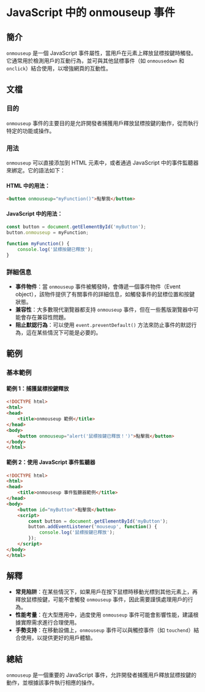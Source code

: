 <!--
Meta Description: # JavaScript 中的 onmouseup 事件 ## 簡介 `onmouseup` 是一個 JavaScript 事件屬性，當用戶在元素上釋放鼠標按鍵時觸發。它通常用於檢測用戶的互動行為，並可與其他鼠標事件（如 `onmousedown` 和 `onclick`）結合使用，以增強網頁的互動...
Meta Keywords: onmouseup, html, button, javascript, head
-->

# JavaScript 中的 onmouseup 事件

## 簡介
`onmouseup` 是一個 JavaScript 事件屬性，當用戶在元素上釋放鼠標按鍵時觸發。它通常用於檢測用戶的互動行為，並可與其他鼠標事件（如 `onmousedown` 和 `onclick`）結合使用，以增強網頁的互動性。

## 文檔
### 目的
`onmouseup` 事件的主要目的是允許開發者捕獲用戶釋放鼠標按鍵的動作，從而執行特定的功能或操作。

### 用法
`onmouseup` 可以直接添加到 HTML 元素中，或者通過 JavaScript 中的事件監聽器來綁定。它的語法如下：

#### HTML 中的用法：
```html
<button onmouseup="myFunction()">點擊我</button>
```

#### JavaScript 中的用法：
```javascript
const button = document.getElementById('myButton');
button.onmouseup = myFunction;

function myFunction() {
    console.log('鼠標按鍵已釋放');
}
```

### 詳細信息
- **事件物件**：當 `onmouseup` 事件被觸發時，會傳遞一個事件物件（Event object），該物件提供了有關事件的詳細信息，如觸發事件的鼠標位置和按鍵狀態。
- **兼容性**：大多數現代瀏覽器都支持 `onmouseup` 事件，但在一些舊版瀏覽器中可能會存在兼容性問題。
- **阻止默認行為**：可以使用 `event.preventDefault()` 方法來防止事件的默認行為，這在某些情況下可能是必要的。

## 範例
### 基本範例
#### 範例 1：捕獲鼠標按鍵釋放
```html
<!DOCTYPE html>
<html>
<head>
    <title>onmouseup 範例</title>
</head>
<body>
    <button onmouseup="alert('鼠標按鍵已釋放！')">點擊我</button>
</body>
</html>
```

#### 範例 2：使用 JavaScript 事件監聽器
```html
<!DOCTYPE html>
<html>
<head>
    <title>onmouseup 事件監聽器範例</title>
</head>
<body>
    <button id="myButton">點擊我</button>
    <script>
        const button = document.getElementById('myButton');
        button.addEventListener('mouseup', function() {
            console.log('鼠標按鍵已釋放');
        });
    </script>
</body>
</html>
```

## 解釋
- **常見陷阱**：在某些情況下，如果用戶在按下鼠標時移動光標到其他元素上，再釋放鼠標按鍵，可能不會觸發 `onmouseup` 事件，因此需要謹慎處理用戶的行為。
- **性能考量**：在大型應用中，過度使用 `onmouseup` 事件可能會影響性能，建議根據實際需求進行合理使用。
- **手勢支持**：在移動設備上，`onmouseup` 事件可以與觸控事件（如 `touchend`）結合使用，以提供更好的用戶體驗。

## 總結
`onmouseup` 是一個重要的 JavaScript 事件，允許開發者捕獲用戶釋放鼠標按鍵的動作，並根據該事件執行相應的操作。